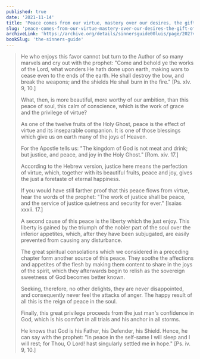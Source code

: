 ```yaml
---
published: true
date: '2021-11-14'
title: 'Peace comes from our virtue, mastery over our desires, the gift of spiritual consolations, and confidence in God''s loving protection'
slug: 'peace-comes-from-our-virtue-mastery-over-our-desires-the-gift-of-spiritual-consolations-and-confidence-in-gods-loving-protection'
archiveLink: 'https://archive.org/details/sinnersguide00luis/page/202?view=theater'
bookSlug: 'the-sinners-guide'
---
```


> He who enjoys this favor cannot but turn to the Author of so many marvels and cry out with the prophet: "Come and behold ye the works of the Lord, what wonders He hath done upon earth, making wars to cease even to the ends of the earth. He shall destroy the bow, and break the weapons; and the shields He shall burn in the fire." [Ps. xlv. 9, 10.]
>
> What, then, is more beautiful, more worthy of our ambition, than this peace of soul, this calm of conscience, which is the work of grace and the privilege of virtue?
>
> As one of the twelve fruits of the Holy Ghost, peace is the effect of virtue and its inseparable companion. It is one of those blessings which give us on earth many of the joys of Heaven.
>
> For the Apostle tells us: "The kingdom of God is not meat and drink; but justice, and peace, and joy in the Holy Ghost." [Rom. xiv. 17.]
>
> According to the Hebrew version, justice here means the perfection of virtue, which, together with its beautiful fruits, peace and joy, gives the just a foretaste of eternal happiness.
>
> If you would have still farther proof that this peace flows from virtue, hear the words of the prophet: "The work of justice shall be peace, and the service of justice quietness and security for ever." [Isaias xxxii. 17.]
>
> A second cause of this peace is the liberty which the just enjoy. This liberty is gained by the triumph of the nobler part of the soul over the inferior appetites, which, after they have been subjugated, are easily prevented from causing any disturbance.
>
> The great spiritual consolations which we considered in a preceding chapter form another source of this peace. They soothe the affections and appetites of the flesh by making them content to share in the joys of the spirit, which they afterwards begin to relish as the sovereign sweetness of God becomes better known.
>
> Seeking, therefore, no other delights, they are never disappointed, and consequently never feel the attacks of anger. The happy result of all this is the reign of peace in the soul.
>
> Finally, this great privilege proceeds from the just man's confidence in God, which is his comfort in all trials and his anchor in all storms.
>
> He knows that God is his Father, his Defender, his Shield. Hence, he can say with the prophet: "In peace in the self-same I will sleep and I will rest; for Thou, O Lord! hast singularly settled me in hope." [Ps. iv. 9, 10.]